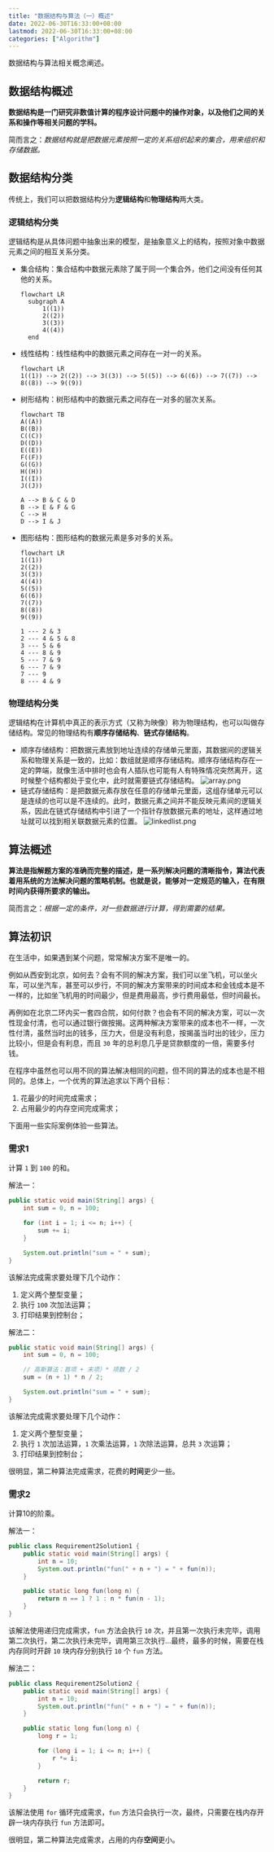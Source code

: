 ```yaml
---
title: "数据结构与算法（一）概述"
date: 2022-06-30T16:33:00+08:00
lastmod: 2022-06-30T16:33:00+08:00
categories: ["Algorithm"]
---
```


数据结构与算法相关概念阐述。

<!--more-->

## 数据结构概述

**数据结构是一门研究非数值计算的程序设计问题中的操作对象，以及他们之间的关系和操作等相关问题的学科。**

简而言之：*数据结构就是把数据元素按照一定的关系组织起来的集合，用来组织和存储数据。*

## 数据结构分类

传统上，我们可以把数据结构分为**逻辑结构**和**物理结构**两大类。

### 逻辑结构分类

逻辑结构是从具体问题中抽象出来的模型，是抽象意义上的结构，按照对象中数据元素之间的相互关系分类。

+ 集合结构：集合结构中数据元素除了属于同一个集合外，他们之间没有任何其他的关系。
  ```mermaid
  flowchart LR
    subgraph A
        1((1))
        2((2))
        3((3))
        4((4))
    end
  ```
+ 线性结构：线性结构中的数据元素之间存在一对一的关系。
  ```mermaid
  flowchart LR
  1((1)) --> 2((2)) --> 3((3)) --> 5((5)) --> 6((6)) --> 7((7)) --> 8((8)) --> 9((9))
  ```
+ 树形结构：树形结构中的数据元素之间存在一对多的层次关系。
  ```mermaid
  flowchart TB
  A((A))
  B((B))
  C((C))
  D((D))
  E((E))
  F((F))
  G((G))
  H((H))
  I((I))
  J((J))

  A --> B & C & D
  B --> E & F & G
  C --> H
  D --> I & J
  ```
  
+ 图形结构：图形结构的数据元素是多对多的关系。
  ```mermaid
  flowchart LR
  1((1))
  2((2))
  3((3))
  4((4))
  5((5))
  6((6))
  7((7))
  8((8))
  9((9))

  1 --- 2 & 3
  2 --- 4 & 5 & 8
  3 --- 5 & 6
  4 --- 8 & 9
  5 --- 7 & 9
  6 --- 7 & 9
  7 --- 9
  8 --- 4 & 9
  ```
  
### 物理结构分类

逻辑结构在计算机中真正的表示方式（又称为映像）称为物理结构，也可以叫做存储结构。常见的物理结构有**顺序存储结构**、**链式存储结构**。

+ 顺序存储结构：把数据元素放到地址连续的存储单元里面，其数据间的逻辑关系和物理关系是一致的，比如：数组就是顺序存储结构。顺序存储结构存在一定的弊端，就像生活中排时也会有人插队也可能有人有特殊情况突然离开，这时候整个结构都处于变化中，此时就需要链式存储结构。
  ![array.png](d01-overview/array.png)
+ 链式存储结构：是把数据元素存放在任意的存储单元里面，这组存储单元可以是连续的也可以是不连续的。此时，数据元素之间并不能反映元素间的逻辑关系，因此在链式存储结构中引进了一个指针存放数据元素的地址，这样通过地址就可以找到相关联数据元素的位置。
  ![linkedlist.png](d01-overview/linkedlist.png)

## 算法概述

**算法是指解题方案的准确而完整的描述，是一系列解决问题的清晰指令，算法代表着用系统的方法解决问题的策略机制。也就是说，能够对一定规范的输入，在有限时间内获得所要求的输出。**

简而言之：*根据一定的条件，对一些数据进行计算，得到需要的结果。*

## 算法初识

在生活中，如果遇到某个问题，常常解决方案不是唯一的。

例如从西安到北京，如何去？会有不同的解决方案，我们可以坐飞机，可以坐火车，可以坐汽车，甚至可以步行，不同的解决方案带来的时间成本和金钱成本是不一样的，比如坐飞机用的时间最少，但是费用最高，步行费用最低，但时间最长。

再例如在北京二环内买一套四合院，如何付款？也会有不同的解决方案，可以一次性现金付清，也可以通过银行做按揭。这两种解决方案带来的成本也不一样，一次性付清，虽然当时出的钱多，压力大，但是没有利息，按揭虽当时出的钱少，压力比较小，但是会有利息，而且 `30` 年的总利息几乎是贷款额度的一倍，需要多付钱。

在程序中虽然也可以用不同的算法解决相同的问题，但不同的算法的成本也是不相同的。总体上，一个优秀的算法追求以下两个目标：

1. 花最少的时间完成需求；
2. 占用最少的内存空间完成需求；

下面用一些实际案例体验一些算法。

### 需求1

计算 `1` 到 `100` 的和。

解法一：

```java
public static void main(String[] args) {
    int sum = 0, n = 100;

    for (int i = 1; i <= n; i++) {
        sum += i;
    }

    System.out.println("sum = " + sum);
}
```

该解法完成需求要处理下几个动作：

1. 定义两个整型变量；
2. 执行 `100` 次加法运算；
3. 打印结果到控制台；

解法二：

```java
public static void main(String[] args) {
    int sum = 0, n = 100;

    // 高斯算法：首项 + 末项）* 项数 / 2
    sum = (n + 1) * n / 2;

    System.out.println("sum = " + sum);
}
```

该解法完成需求要处理下几个动作：

1. 定义两个整型变量；
2. 执行 `1` 次加法运算，`1` 次乘法运算，`1` 次除法运算，总共 `3` 次运算；
3. 打印结果到控制台；

很明显，第二种算法完成需求，花费的**时间**更少一些。

### 需求2

计算10的阶乘。

解法一：

```java
public class Requirement2Solution1 {
    public static void main(String[] args) {
        int n = 10;
        System.out.println("fun(" + n + ") = " + fun(n));
    }

    public static long fun(long n) {
        return n == 1 ? 1 : n * fun(n - 1);
    }
}
```

该解法使用递归完成需求，`fun` 方法会执行 `10` 次，并且第一次执行未完毕，调用第二次执行，第二次执行未完毕，调用第三次执行...最终，最多的时候，需要在栈内存同时开辟 `10` 块内存分别执行 `10` 个 `fun` 方法。

解法二：

```java
public class Requirement2Solution2 {
    public static void main(String[] args) {
        int n = 10;
        System.out.println("fun(" + n + ") = " + fun(n));
    }

    public static long fun(long n) {
        long r = 1;

        for (long i = 1; i <= n; i++) {
            r *= i;
        }

        return r;
    }
}
```

该解法使用 `for` 循环完成需求，`fun` 方法只会执行一次，最终，只需要在栈内存开辟一块内存执行 `fun` 方法即可。

很明显，第二种算法完成需求，占用的内存**空间**更小。
